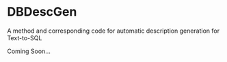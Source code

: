 # DBDescGen
A method and corresponding code for automatic description generation for Text-to-SQL

Coming Soon...
